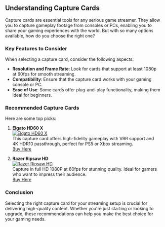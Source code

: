 ## Understanding Capture Cards
Capture cards are essential tools for any serious game streamer. They allow you to capture gameplay footage from consoles or PCs, enabling you to share your gaming experiences with the world. But with so many options available, how do you choose the right one?

### Key Features to Consider
When selecting a capture card, consider the following aspects:
- **Resolution and Frame Rate**: Look for cards that support at least 1080p at 60fps for smooth streaming.
- **Compatibility**: Ensure that the capture card works with your gaming console or PC.
- **Ease of Use**: Some cards offer plug-and-play functionality, making them ideal for beginners.

### Recommended Capture Cards
Here are some top picks:

1. **Elgato HD60 X**  
   [![Elgato HD60 X](https://www.gamestreamingsetup.com/elgato-hd60-x.jpg)](https://amzn.to/4dZtxVc)  
   This capture card offers high-fidelity gameplay with VRR support and 4K HDR10 passthrough, perfect for PS5 or Xbox streaming.  
   <a href="https://amzn.to/4dZtxVc" class="btn btn-primary">Buy Here</a>

2. **Razer Ripsaw HD**  
   [![Razer Ripsaw HD](https://www.gamestreamingsetup.com/razer-ripsaw-hd.jpg)](https://amzn.to/448keyM)  
   Capture in full HD 1080P at 60fps for stunning quality. Ideal for gamers who want to impress their audience.  
   <a href="https://amzn.to/448keyM" class="btn btn-primary">Buy Here</a>

### Conclusion
Selecting the right capture card for your streaming setup is crucial for delivering high-quality content. Whether you're just starting or looking to upgrade, these recommendations can help you make the best choice for your gaming needs.